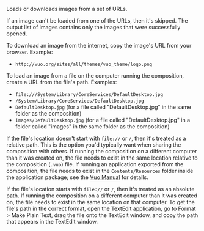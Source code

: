 Loads or downloads images from a set of URLs.

If an image can't be loaded from one of the URLs, then it's skipped. The output list of images contains only the images that were successfully opened.

To download an image from the internet, copy the image's URL from your browser. Example: 

   - `http://vuo.org/sites/all/themes/vuo_theme/logo.png`

To load an image from a file on the computer running the composition, create a URL from the file's path. Examples: 

   - `file:///System/Library/CoreServices/DefaultDesktop.jpg`
   - `/System/Library/CoreServices/DefaultDesktop.jpg`
   - `DefaultDesktop.jpg` (for a file called "DefaultDesktop.jpg" in the same folder as the composition)
   - `images/DefaultDesktop.jpg` (for a file called "DefaultDesktop.jpg" in a folder called "images" in the same folder as the composition)

If the file's location doesn't start with `file://` or `/`, then it's treated as a relative path. This is the option you'd typically want when sharing the composition with others. If running the composition on a different computer than it was created on, the file needs to exist in the same location relative to the composition (`.vuo`) file. If running an application exported from the composition, the file needs to exist in the `Contents/Resources` folder inside the application package; see the [Vuo Manual](http://vuo.org/manual.pdf) for details. 

If the file's location starts with `file://` or `/`, then it's treated as an absolute path. If running the composition on a different computer than it was created on, the file needs to exist in the same location on that computer. To get the file's path in the correct format, open the TextEdit application, go to Format > Make Plain Text, drag the file onto the TextEdit window, and copy the path that appears in the TextEdit window. 
